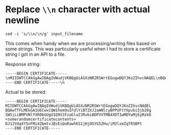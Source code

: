 # Replace `\\n` character with actual newline

`sed -i 's/\\n/\n/g' input_filename`

This comes when handy when we are processing/writing files based on some strings. This was particularly useful when I had to store a certificate string I got in an API to a file.

Response string:

```
-----BEGIN CERTIFICATE-----\nMIIDWTCCAkGgAwIBAgIUWudjVKBQgUiASXzNR2RSWrtEGogwDQYJKoZIhvcNAQEL\nBQAwTTFLMEkGA1UECwxCQW1hem9uIFdlYiBTZXJ2aWNlcyBPPUFtYXpvbi5jb20g\nSW5jLiBMPVNlYXR0bGUgU1Q9V2FzaGluZ3RvbiBDPVVTMB4XDTIwMDYwMjEyMzk0<somerandomcertificatecontents>\nDJ12Vdq4Y5nFMi4ZbmtvJBsEiQoRawhKSIjHjOGYG5ZHu/iM3lxmZqTR5BPt\n-----END CERTIFICATE-----\n
```

Actual to be stored:

```
-----BEGIN CERTIFICATE-----
MIIDWTCCAkGgAwIBAgIUWudjVKBQgUiASXzNR2RSWrtEGogwDQYJKoZIhvcNAQEL
BQAwTTFLMEkGA1UECwxCQW1hem9uIFdlYiBTZXJ2aWNlcyBPPUFtYXpvbi5jb20g
SW5jLiBMPVNlYXR0bGUgU1Q9V2FzaGluZ3RvbiBDPVVTMB4XDTIwMDYwMjEyMzk0
<somerandomcertificatecontents>
DJ12Vdq4Y5nFMi4ZbmtvJBsEiQoRawhKSIjHjOGYG5ZHu/iM3lxmZqTR5BPt
----END CERTIFICATE-----
```
